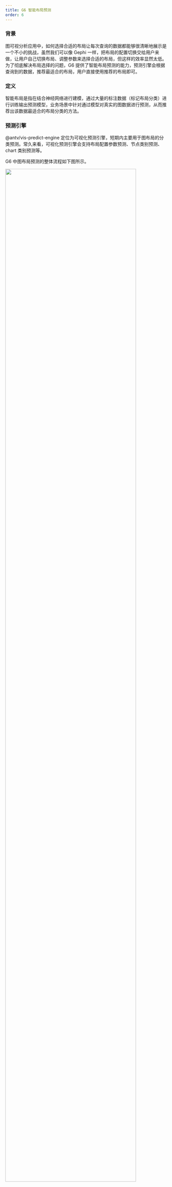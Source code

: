 ```yaml
---
title: G6 智能布局预测
order: 6
---
```


### 背景

图可视分析应用中，如何选择合适的布局让每次查询的数据都能够很清晰地展示是一个不小的挑战，虽然我们可以像 Gephi 一样，把布局的配置切换交给用户来做，让用户自己切换布局、调整参数来选择合适的布局，但这样的效率显然太低。为了彻底解决布局选择的问题，G6 提供了智能布局预测的能力，预测引擎会根据查询到的数据，推荐最适合的布局，用户直接使用推荐的布局即可。

### 定义

智能布局是指在结合神经网络进行建模，通过大量的标注数据（标记布局分类）进行训练输出预测模型，业务场景中针对通过模型对真实的图数据进行预测，从而推荐出该数据最适合的布局分类的方法。

### 预测引擎

@antv/vis-predict-engine 定位为可视化预测引擎，短期内主要用于图布局的分类预测。常久来看，可视化预测引擎会支持布局配置参数预测、节点类别预测、chart 类别预测等。

G6 中图布局预测的整体流程如下图所示。

<img src='https://gw.alipayobjects.com/mdn/rms_f8c6a0/afts/img/A*6gsZTb6SvwYAAAAAAAAAAAAAARQnAQ' width='90%'>

### 用法

AntV 团队将图布局预测的能力封装成 NPM 包 @antv/vis-predict-engine，通过 predict 方法来预测提供的数据应该使用什么布局，基本用法如下。

```
import G6 from '@antv/g6'
import { GraphLayoutPredict } from '@antv/vis-predict-engine'
const data = {
    nodes: [],
  edges: []
}
// predictLayout 表示预测的布局，如 force 或 radial
// confidence 表示预测的可信度
const { predictLayout, confidence } = await GraphLayoutPredict.predict(data);
const graph = new G6.Graph({
  // 省略其他配置
    layout: {
    type: predictLayout
  }
})
```

### 效果

如下图所示，在一份医疗健康图谱中，通过智能布局预测引擎得出 "Force" 的布局效果最佳，通过对比实验，也符合预期。

<img src='https://gw.alipayobjects.com/mdn/rms_f8c6a0/afts/img/A*9W-4S6WyouMAAAAAAAAAAAAAARQnAQ' width='90%'>
